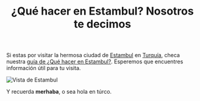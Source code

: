 ﻿---
title: ¿Qué hacer en Estambul? Nosotros te decimos
---
Si estas por visitar la hermosa ciudad de [Estambul](/tag/estambul) en [Turquía](/tag/turquia), checa nuestra [guía de ¿Qué hacer en Estambul?](/estambul). Esperemos que encuentres información útil para tu visita.

![Vista de Estambul](/content/images/2015/04/2014-12-19-15-01-19-1.jpg)

Y recuerda **merhaba**, o sea hola en túrco.